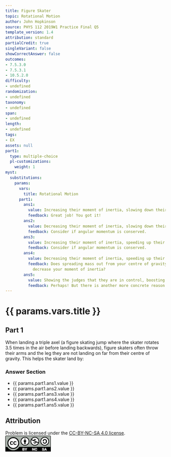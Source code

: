 ```yaml
---
title: Figure Skater
topic: Rotational Motion
author: John Hopkinson
source: PHYS 112 2019W1 Practice Final Q5
template_version: 1.4
attribution: standard
partialCredit: true
singleVariant: false
showCorrectAnswer: false
outcomes:
- 7.5.3.0
- 7.5.3.1
- 10.5.2.0
difficulty:
- undefined
randomization:
- undefined
taxonomy:
- undefined
span:
- undefined
length:
- undefined
tags:
- EX
assets: null
part1:
  type: multiple-choice
  pl-customizations:
    weight: 1
myst:
  substitutions:
    params:
      vars:
        title: Rotational Motion
      part1:
        ans1:
          value: Increasing their moment of inertia, slowing down their angular velocity.
          feedback: Great job! You got it!
        ans2:
          value: Decreasing their moment of inertia, slowing down their angular velocity.
          feedback: Consider if angular momentum is conserved.
        ans3:
          value: Increasing their moment of inertia, speeding up their angular velocity.
          feedback: Consider if angular momentum is conserved.
        ans4:
          value: Decreasing their moment of inertia, speeding up their angular velocity.
          feedback: Does spreading mass out from your centre of gravity increase or
            decrease your moment of inertia?
        ans5:
          value: Showing the judges that they are in control, boosting their confidence.
          feedback: Perhaps! But there is another more concrete reason.
---
```

# {{ params.vars.title }}

## Part 1

When landing a triple axel (a figure skating jump where the skater rotates 3.5 times in the air before landing backwards), figure skaters often throw their arms and the leg they are not landing on far from their centre of gravity. This helps the skater land by:

### Answer Section

- {{ params.part1.ans1.value }}
- {{ params.part1.ans2.value }}
- {{ params.part1.ans3.value }}
- {{ params.part1.ans4.value }}
- {{ params.part1.ans5.value }}

## Attribution

Problem is licensed under the [CC-BY-NC-SA 4.0 license](https://creativecommons.org/licenses/by-nc-sa/4.0/).<br> ![The Creative Commons 4.0 license requiring attribution-BY, non-commercial-NC, and share-alike-SA license.](https://raw.githubusercontent.com/firasm/bits/master/by-nc-sa.png)
